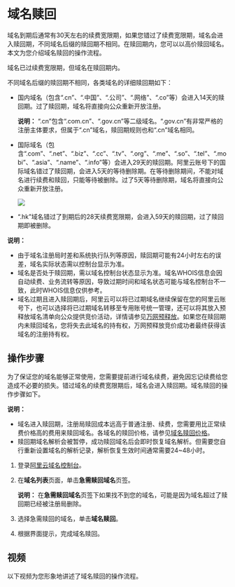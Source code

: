 # 域名赎回

域名到期后通常有30天左右的续费宽限期，如果您错过了续费宽限期，域名会进入赎回期，不同域名后缀的赎回期不相同。在赎回期内，您可以以高价赎回域名。本文为您介绍域名赎回的操作流程。

域名已过续费宽限期，但域名在赎回期内。

不同域名后缀的赎回期不相同，各类域名的详细赎回期如下：

-   国内域名（包含“.cn”、“.中国”、“.公司”、“.网络”、“.co”等）会进入14天的赎回期。过了赎回期，域名将直接向公众重新开放注册。

    **说明：** “.cn”包含“.com.cn”、“.gov.cn”等二级域名。“.gov.cn”有非常严格的注册主体要求，但属于“.cn”域名，赎回期规则也和“.cn”域名相同。

-   国际域名（包含“.com”、“.net”、“.biz”、“.cc”、“.tv”、“.org”、“.me”、“.so”、“.tel”、“.mobi”、“.asia”、“.name”、“.info”等）会进入29天的赎回期。阿里云账号下的国际域名错过了赎回期，会进入5天的等待删除期。在等待删除期间，不能对域名进行续费和赎回，只能等待被删除。过了5天等待删除期，域名将直接向公众重新开放注册。

    ![](https://static-aliyun-doc.oss-cn-hangzhou.aliyuncs.com/assets/img/zh-CN/7696449951/p38922.png)

-   “.hk”域名错过了到期后的28天续费宽限期，会进入59天的赎回期，过了赎回期即被删除。

**说明：**

-   由于域名注册局时差和系统执行队列等原因，赎回期可能有24小时左右的误差，域名实际状态需以控制台显示为准。
-   域名是否处于赎回期，需以域名控制台状态显示为准。域名WHOIS信息会因自动续费、业务流转等原因，导致过期时间和域名状态可能与域名控制台不一致，此时WHOIS信息仅供参考。
-   域名过期且进入赎回期后，阿里云可以将已过期域名继续保留在您的阿里云账号下，也可以选择将已过期域名转移至专用账号统一管理，还可以将其放入预释放域名清单向公众提供竞价活动，详情请参见[万网预释放](/cn.zh-CN/域名交易/我要买域名/万网预释放.md)。如果您在赎回期内未赎回域名，您将失去此域名的持有权，万网预释放竞价成功者最终获得该域名的注册持有权。

## 操作步骤

为了保证您的域名能够正常使用，您需要提前进行域名续费，避免因忘记续费给您造成不必要的损失。错过域名的续费宽限期后，域名会进入赎回期。域名赎回的操作步骤如下。

**说明：**

-   域名进入赎回期，注册局赎回成本远高于普通注册、续费，您需要用比正常续费价格高的费用来赎回域名。各域名的赎回价格，请参见[域名赎回价格](/cn.zh-CN/产品定价/域名价格.md)。
-   赎回期域名解析会被暂停，成功赎回域名后会即时恢复域名解析。但需要您自行重新设置域名的解析记录，解析恢复生效时间通常需要24~48小时。

1.  登录[阿里云域名控制台](https://dc.console.aliyun.com)。

2.  在**域名列表**页面，单击**急需赎回域名**页签。

    **说明：** 在**急需赎回域名**页签下如果找不到您的域名，可能是因为域名超过了赎回期已经被注册局删除。

3.  选择急需赎回的域名，单击**域名赎回**。

4.  根据界面提示，完成域名赎回。


## 视频

以下视频为您形象地讲述了域名赎回的操作流程。 

